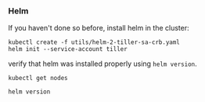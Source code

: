 ### Helm
If you haven't done so before, install helm in the cluster:
```
kubectl create -f utils/helm-2-tiller-sa-crb.yaml
helm init --service-account tiller
```

verify that helm was installed properly using `helm version`.
```
kubectl get nodes
```
```
helm version
```
